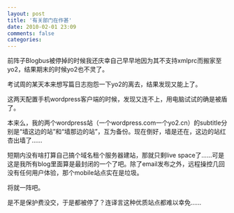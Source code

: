 ```yaml
---
layout: post
title: '有关部门在作甚'
date: 2010-02-01 23:09
comments: false
categories: 
---
```

    

前阵子Blogbus被停掉的时候我还庆幸自己早早地因为其不支持xmlprc而搬家至yo2，结果期末的时候yo2也不灵了。

考试周的某天本来想写篇日志抱怨一下yo2的离去，结果发现又能上了。

这两天配置手机wordpress客户端的时候，发现又连不上，用电脑试试的确是被盾了。

本来么，我的两个wordpress站（一个wordpress.com一个yo2.cn）的subtitle分别是“墙这边的站”和“墙那边的站”，互为备份。现在倒好，墙是还在，这边的站红杏出墙了……

短期内没有啥打算自己搞个域名租个服务器建站，那就只剩live space了……可是这是我所有blog里面算是最封闭的一个了吧。除了email发布之外，远程操控几回没有任何用户体验，那个mobile站点实在是垃圾。

将就一阵吧。

是不是保护费没交，于是都被停了？连译言这种优质站点都难以幸免……
